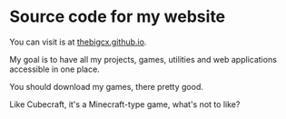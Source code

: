 # Source code for my website

You can visit is at [thebigcx.github.io](https://thebigcx.github.io).

My goal is to have all my projects, games, utilities and web applications accessible in one place.

You should download my games, there pretty good.

Like Cubecraft, it's a Minecraft-type game, what's not to like?
